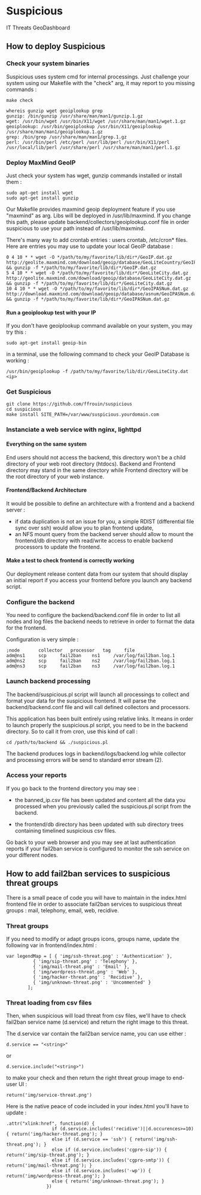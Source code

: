# Suspicious

IT Threats GeoDashboard

## How to deploy Suspicious

### Check your system binaries

Suspicious uses system cmd for internal processings. Just challenge your
system using our Makefile with the "check" arg, it may report to you missing
commands :

	make check
	
	whereis gunzip wget geoiplookup grep
	gunzip: /bin/gunzip /usr/share/man/man1/gunzip.1.gz
	wget: /usr/bin/wget /usr/bin/X11/wget /usr/share/man/man1/wget.1.gz
	geoiplookup: /usr/bin/geoiplookup /usr/bin/X11/geoiplookup /usr/share/man/man1/geoiplookup.1.gz
	grep: /bin/grep /usr/share/man/man1/grep.1.gz
	perl: /usr/bin/perl /etc/perl /usr/lib/perl /usr/bin/X11/perl /usr/local/lib/perl /usr/share/perl /usr/share/man/man1/perl.1.gz

### Deploy MaxMind GeoIP

Just check your system has wget, gunzip commands installed or install them :

	sudo apt-get install wget
	sudo apt-get install gunzip

Our Makefile provides maxmind geoip deployment feature if you use "maxmind" as
arg. Libs will be deployed in /usr/lib/maxmind. If you change this path,
please update backend/collectors/geoiplookup.conf file in order suspicious
to use your path instead of /usr/lib/maxmind.

There's many way to add crontab entries : users crontab, /etc/cron* files. Here are
entries you may use to update your local GeoIP database :

	0 4 10 * * wget -O */path/to/my/favorite/lib/dir*/GeoIP.dat.gz http://geolite.maxmind.com/download/geoip/database/GeoLiteCountry/GeoIP.dat.gz && gunzip -f */path/to/my/favorite/lib/dir*/GeoIP.dat.gz
	5 4 10 * * wget -O */path/to/my/favorite/lib/dir*/GeoLiteCity.dat.gz http://geolite.maxmind.com/download/geoip/database/GeoLiteCity.dat.gz && gunzip -f */path/to/my/favorite/lib/dir*/GeoLiteCity.dat.gz
	10 4 10 * * wget -O */path/to/my/favorite/lib/dir*/GeoIPASNum.dat.gz http://download.maxmind.com/download/geoip/database/asnum/GeoIPASNum.dat.gz && gunzip -f */path/to/my/favorite/lib/dir*/GeoIPASNum.dat.gz

#### Run a geoiplookup test with your IP

If you don't have geoiplookup command available on your system, you may try this :

	sudo apt-get install geoip-bin

in a terminal, use the following command to check your GeoIP Database is working :

	/usr/bin/geoiplookup -f /path/to/my/favorite/lib/dir/GeoLiteCity.dat <ip>

### Get Suspicious

	git clone https://github.com/ffrouin/suspicious
	cd suspicious
	make install SITE_PATH=/var/www/suspicious.yourdomain.com

### Instanciate a web service with nginx, lighttpd

#### Everything on the same system

End users should not access the backend, this directory won't be a child directory
of your web root directory (htdocs). Backend and Frontend directory may stand in the
same directory while Frontend directory will be the root directory of your web instance.

#### Frontend/Backend Architecture

It would be possible to define an architecture with a frontend and a backend server :
  * if data duplication is not an issue for you, a simple RDIST (differential file sync
over ssh) would allow you to plan frontend update,
  * an NFS mount query from the backend server should allow to mount the frontend/db
directory with read/write access to enable backend processors to update the frontend.

#### Make a test to check frontend is correctly working

Our deployment release content data from our system that should display
an initial report if you access your frontend before you launch any backend
script.

### Configure the backend

You need to configure the backend/backend.conf file in order to list
all nodes and log files the backend needs to retrieve in order to format
the data for the frontend.

Configuration is very simple :

	;node		collector	processor	tag		file
	adm@ns1		scp		fail2ban	ns1		/var/log/fail2ban.log.1
	adm@ns2		scp		fail2ban	ns2		/var/log/fail2ban.log.1
	adm@ns3		scp		fail2ban	ns3		/var/log/fail2ban.log.1

### Launch backend processing

The backend/suspicious.pl script will launch all processings to collect and format your data
for the suspicious frontend. It will parse the backend/backend.conf file and will call defined
collectors and processors.

This application has been built entirely using relative links. It means in
order to launch properly the suspicious.pl script, you need to be in the backend
directory. So to call it from cron, use this kind of call :

	cd /path/to/backend && ./suspicious.pl

The backend produces logs in backend/logs/backend.log while collector
and processing errors will be send to standard error stream (2).

### Access your reports

If you go back to the frontend directory you may see :

  * the banned_ip.csv file has been updated and content all the data you
processed when you previously called the suspicious.pl script from
the backend.

  * the frontend/db directory has been updated with sub directory trees
containing timelined suspicious csv files.

Go back to your web browser and you may see at last authentication reports
if your fail2ban service is configured to monitor the ssh service on your
different nodes.

## How to add fail2ban services to suspicious threat groups

There is a small peace of code you will have to maintain in the index.html
frontend file in order to associate fail2ban services to suspicious threat
groups : mail, telephony, email, web, recidive.

### Threat groups

If you need to modify or adapt groups icons, groups name, update the
following var in frontend/index.html :

	var legendMap = [ { 'img/ssh-threat.png' : 'Authentication' },
			  { 'img/sip-threat.png' : 'Telephony' },
			  { 'img/mail-threat.png' : 'Email' },
			  { 'img/wordpress-threat.png' : 'Web' },
			  { 'img/hacker-threat.png' : 'Recidive' },
			  { 'img/unknown-threat.png' : 'Uncommented' }
			];

### Threat loading from csv files

Then, when suspicious will load threat from csv files, we'll have to check
fail2ban service name (d.service) and return the right image to this threat.

The d.service var contain the fail2ban service name, you can use either :

	d.service == "<string>"

or

	d.service.include("<string>")

to make your check and then return the right threat group image to end-user UI :

	return('img/service-threat.png')

Here is the native peace of code included in your index.html you'll have to update :

	.attr("xlink:href", function(d) {
                     if (d.service.includes('recidive')||d.occurences>=10) { return('img/hacker-threat.png'); }
                     else if (d.service == 'ssh') { return('img/ssh-threat.png'); }
                     else if (d.service.includes('cgpro-sip')) { return('img/sip-threat.png'); }
                     else if (d.service.includes('cgpro-smtp')) { return('img/mail-threat.png'); }
                     else if (d.service.includes('-wp')) { return('img/wordpress-threat.png'); }
                     else { return('img/unknown-threat.png'); }
                   })

